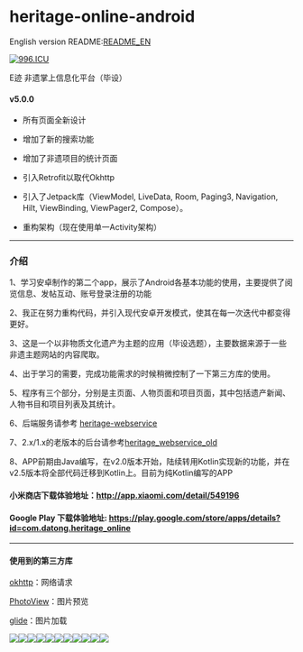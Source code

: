 
# heritage-online-android

English version README:[README_EN](https://github.com/sunkaiiii/heritage-online-android/blob/master/README_EN.md)

[![996.ICU](https://img.shields.io/badge/link-996.icu-red.svg)](https://996.icu) 

E迹 非遗掌上信息化平台（毕设）

#### v5.0.0 <br>

- 所有页面全新设计


- 增加了新的搜索功能


- 增加了非遗项目的统计页面 


- 引入Retrofit以取代Okhttp


- 引入了Jetpack库（ViewModel, LiveData, Room, Paging3, Navigation, Hilt, ViewBinding, ViewPager2, Compose）。


- 重构架构（现在使用单一Activity架构）

___

### 介绍

1、学习安卓制作的第二个app，展示了Android各基本功能的使用，主要提供了阅览信息、发帖互动、账号登录注册的功能

  

2、我正在努力重构代码，并引入现代安卓开发模式，使其在每一次迭代中都变得更好。

  

3、这是一个以非物质文化遗产为主题的应用（毕设选题），主要数据来源于一些非遗主题网站的内容爬取。

  

4、出于学习的需要，完成功能需求的时候稍微控制了一下第三方库的使用。

  

5、程序有三个部分，分别是主页面、人物页面和项目页面，其中包括遗产新闻、人物书目和项目列表及其统计。



6、后端服务请参考 [heritage-webservice](https://github.com/sunkaiiii/heritage_webservice )



7、2.x/1.x的老版本的后台请参考[heritage_webservice_old](https://github.com/sunkaiiii/heritage_webservice_old)


  
8、APP前期由Java编写，在v2.0版本开始，陆续转用Kotlin实现新的功能，并在v2.5版本将全部代码迁移到Kotlin上。目前为纯Kotlin编写的APP

  
  

#### 小米商店下载体验地址：http://app.xiaomi.com/detail/549196

#### Google Play 下载体验地址: https://play.google.com/store/apps/details?id=com.datong.heritage_online

  
  

___

#### 使用到的第三方库



[okhttp](https://github.com/square/okhttp)：网络请求

  

[PhotoView](https://github.com/chrisbanes/PhotoView)：图片预览



[glide](https://github.com/bumptech/glide)：图片加载

  
  
  

![](https://sunkaiiii.github.io/docs/images/1.png)![](https://sunkaiiii.github.io/docs/images/2.png)![](https://sunkaiiii.github.io/docs/images/3.png)![](https://sunkaiiii.github.io/docs/images/11.png)![](https://sunkaiiii.github.io/docs/images/4.png)![](https://sunkaiiii.github.io/docs/images/5.png)![](https://sunkaiiii.github.io/docs/images/6.png)![](https://sunkaiiii.github.io/docs/images/7.png)![](https://sunkaiiii.github.io/docs/images/8.png)![](https://sunkaiiii.github.io/docs/images/9.png)![](https://sunkaiiii.github.io/docs/images/10.png)
